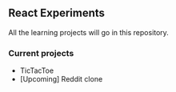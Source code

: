 ## React Experiments
All the learning projects will go in this repository.

### Current projects
- TicTacToe
- [Upcoming] Reddit clone